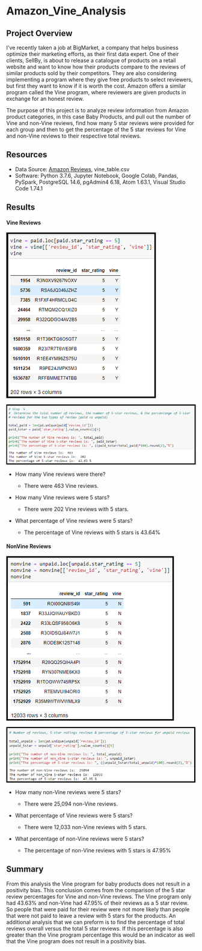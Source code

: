 # Amazon_Vine_Analysis

## Project Overview
I've recently taken a job at BigMarket, a company that helps business optimize their marketing efforts, as their first data expert. One of their clients, SellBy, is about to release a catalogue of products on a retail website and want to know how their products compare to the reviews of similar products sold by their competitors. They are also considering implementing a program where they give free products to select reviewers, but first they want to know if it is worth the cost. Amazon offers a similar program called the Vine program, where reviewers are given products in exchange for an honest review.

The purpose of this project is to analyze review information from Amazon product categories, in this case Baby Products, and pull out the number of Vine and non-Vine reviews, find how many 5 star reviews were provided for each group and then to get the percentage of the 5 star reviews for Vine and non-Vine reviews to their respective total reviews.

## Resources
- Data Source: [Amazon Reviews](https://s3.amazonaws.com/amazon-reviews-pds/tsv/amazon_reviews_us_Baby_v1_00.tsv.gz), vine_table.csv
- Software: Python 3.7.6, Jupyter Notebook, Google Colab, Pandas, PySpark, PostgreSQL 14.6, pgAdmin4 6.18, Atom 1.63.1, Visual Studio Code 1.74.1


## Results

#### Vine Reviews
![Vine DataFrame](vine-5star.png)


![Vine Recap](vine-reviews.png)
- How many Vine reviews were there?
  - There were 463 Vine reviews.

- How many Vine reviews were 5 stars?
  - There were 202 Vine reviews with 5 stars.

- What percentage of Vine reviews were 5 stars?
  - The percentage of Vine reviews with 5 stars is 43.64%


#### NonVine Reviews

![NonVine DataFrame](nonvine-5star.png)

![NonVine Recap](nonvine-reviews.png)

- How many non-Vine reviews were 5 stars?
  - There were 25,094 non-Vine reviews.

- What percentage of Vine reviews were 5 stars?
  - There were 12,033 non-Vine reviews with 5 stars.

- What percentage of non-Vine reviews were 5 stars?
  - The percentage of non-Vine reviews with 5 stars is 47.95%

## Summary

From this analysis the Vine program for baby products does not result in a positivity bias. This conclusion comes from the comparison of the 5 star review percentages for Vine and non-Vine reviews. The Vine program only had 43.63% and non-Vine had 47.95% of their reviews as a 5 star review. So people that were paid for their review were not more likely than people that were not paid to leave a review with 5 stars for the products. An additional analysis that we can preform is to find the percentage of total reviews overall versus the total 5 star reviews. If this percentage is also greater than the Vine program percentage this would be an indicator as well that the Vine program does not result in a positivity bias.
